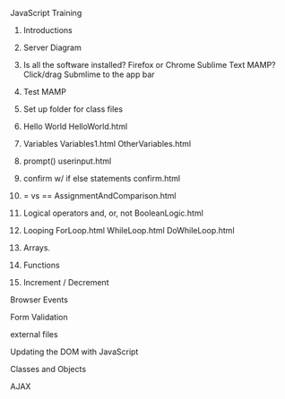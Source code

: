 JavaScript Training

1. Introductions

2. Server Diagram

3. Is all the software installed?
Firefox or Chrome
Sublime Text
MAMP?
Click/drag Submlime to the app bar

4. Test MAMP

5. Set up folder for class files

6. Hello World
HelloWorld.html

7. Variables
Variables1.html
OtherVariables.html

8. prompt()
userinput.html

9. confirm w/ if else statements
confirm.html

10. = vs ==
AssignmentAndComparison.html

11. Logical operators
and, or, not
BooleanLogic.html

12. Looping
ForLoop.html
WhileLoop.html
DoWhileLoop.html

13. Arrays.

14. Functions



15. Increment / Decrement

Browser Events

Form Validation

external files

Updating the DOM with JavaScript

Classes and Objects

AJAX


